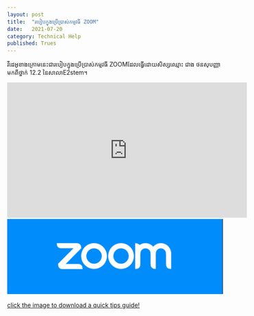 ```yaml
---
layout: post
title:  "របៀបក្នុងប្រើប្រាស់កម្មវធី ZOOM"
date:   2021-07-20
category: Technical Help
published: Trues
---
```

វីដេអូខាងក្រោមនេះជារបៀបក្នុងប្រើប្រាស់កម្មវធី ZOOM​ដែលធ្វើដោយសិស្សឈ្មោះ ជាង ថនសុបញ្ញា    មកពីថ្នាក់ ​12.2 នៃសាលាE2stem។
<iframe width="560" height="315" src="https://www.youtube.com/embed/1FTEF-rrOiw" title="YouTube video player" frameborder="0" allow="accelerometer; autoplay; clipboard-write; encrypted-media; gyroscope; picture-in-picture" allowfullscreen></iframe>

<a href="/categories/TechnicalHelp/assets/postImages/zoomHelp.pdf" download="Zoom Guide">
  <img src="/categories/TechnicalHelp/assets/postImages/zoomLogo.png" alt="zoomLogo" class="center">
  <p>click the image to download a quick tips guide!</p>
